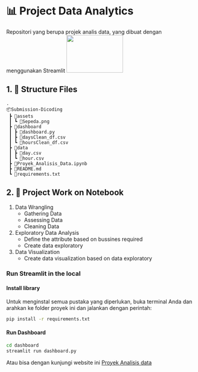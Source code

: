 # 📊 Project Data Analytics

Repositori yang berupa projek analis data, yang dibuat dengan menggunakan Streamlit <img src="https://user-images.githubusercontent.com/7164864/217935870-c0bc60a3-6fc0-4047-b011-7b4c59488c91.png" width="150" height="100"/>

## 1. 📂 Structure Files

```
.
📦Submission-Dicoding
 ┣ 📂assets
 ┃ ┗ 📜Sepeda.png
 ┣ 📂dashboard
 ┃ ┣ 📜dashboard.py
 ┃ ┣ 📜daysClean_df.csv
 ┃ ┗ 📜hoursClean_df.csv
 ┣ 📂data
 ┃ ┣ 📜day.csv
 ┃ ┗ 📜hour.csv
 ┣ 📜Proyek_Analisis_Data.ipynb
 ┣ 📜README.md
 ┗ 📜requirements.txt
```

## 2. 📑 Project Work on Notebook

1. Data Wrangling
   - Gathering Data
   - Assessing Data
   - Cleaning Data
2. Exploratory Data Analysis
   - Define the attribute based on bussines required
   - Create data exploratory
3. Data Visualization
   - Create data visualization based on data exploratory

### Run Streamlit in the local

#### Install library

Untuk menginstal semua pustaka yang diperlukan, buka terminal Anda dan arahkan ke folder proyek ini dan jalankan dengan perintah:

```bash
pip install -r requirements.txt
```

#### Run Dashboard

```bash
cd dashboard
streamlit run dashboard.py
```
Atau bisa dengan kunjungi website ini [Proyek Analisis data](https://bikes-sharing.streamlit.app/)
